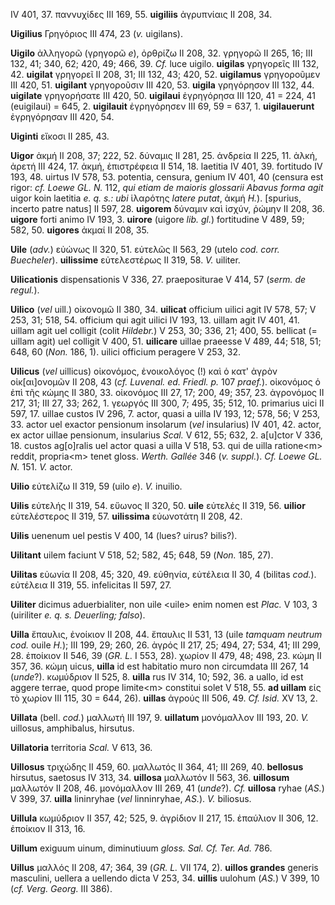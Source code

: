 IV 401, 37. παννυχίδες III 169, 55. **uigiliis** ἀγρυπνίαις II 208, 34.

**Uigilius** Γρηγόριος III 474, 23 (*v.* uigilans).

**Uigilo** ἀλληγορῶ (γρηγορῶ *e*), ὀρθρίζω II 208, 32. γρηγορῶ II 265,
16; III 132, 41; 340, 62; 420, 49; 466, 39. *Cf.* luce uigilo.
**uigilas** γρηγορεῖς III 132, 42. **uigilat** γρηγορεῖ II 208, 31; III
132, 43; 420, 52. **uigilamus** γρηγοροῦμεν III 420, 51. **uigilant**
γρηγοροῦσιν III 420, 53. **uigila** γρηγόρησον III 132, 44. **uigilate**
γρηγορήσατε III 420, 50. **uigilaui** ἐγρηγόρησα III 120, 41 = 224, 41
(euigilaui) = 645, 2. **uigilauit** ἐγρηγόρησεν III 69, 59 = 637, 1.
**uigilauerunt** ἐγρηγόρησαν III 420, 54.

**Uiginti** εἴκοσι II 285, 43.

**Uigor** ἀκμή II 208, 37; 222, 52. δύναμις II 281, 25. ἀνδρεία II 225,
11. ἀλκή, ἀρετή III 424, 17. ἀκμή, ἐπιστρέφεια II 514, 18. laetitia IV
401, 39. fortitudo IV 193, 48. uirtus IV 578, 53. potentia, censura,
genium IV 401, 40 (censura est rigor: *cf. Loewe GL. N.* 112, *qui etiam
de maioris glossarii Abavus forma agit* uigor koin laetitia *e. q. s.:
ubi* ἱλαρότης *latere putat*, ἀκμή *H.*). [spurius, incerto patre
natus] II 597, 28. **uigorem** δύναμιν καὶ ἰσχύν, ῥώμην II 208, 36.
**uigore** forti animo IV 193, 3. **uirore** (uigore *lib. gl.*)
fortitudine V 489, 59; 582, 50. **uigores** ἀκμαί II 208, 35.

**Uile** (*adv.*) εὐώνως II 320, 51. εὐτελῶς II 563, 29 (utelo *cod.
corr. Buecheler*). **uilissime** εὐτελεστέρως II 319, 58. *V.* uiliter.

**Uilicationis** dispensationis V 336, 27. praepositurae V 414, 57
(*serm. de regul.*).

**Uilico** (*vel* uill.) οἰκονομῶ II 380, 34. **uilicat** officium
uilici agit IV 578, 57; V 253, 31; 518, 54. officium qui agit uilici IV
193, 13. uillam agit IV 401, 41. uillam agit uel colligit (colit
*Hildebr.*) V 253, 30; 336, 21; 400, 55. bellicat (= uillam agit) uel
colligit V 400, 51. **uilicare** uillae praeesse V 489, 44; 518, 51;
648, 60 (*Non.* 186, 1). uilici officium peragere V 253, 32.

**Uilicus** (*vel* uillicus) οἰκονόμος, ἐνοικολόγος (!) καὶ ὁ κατ' ἀγρὸν
οἰκ[αι]ονομῶν II 208, 43 (*cf. Luvenal. ed. Friedl. p.* 107 *praef.*).
οἰκονόμος ὁ ἐπὶ τῆς κώμης II 380, 33. οἰκονόμος III 27, 17; 200, 49;
357, 23. ἀγρονόμος II 217, 31; III 27, 33; 262, 1. γεωργός III 300, 7;
495, 35; 512, 10. primarius uici II 597, 17. uillae custos IV 296, 7.
actor, quasi a uilla IV 193, 12; 578, 56; V 253, 33. actor uel exactor
pensionum insolarum (*vel* insularius) IV 401, 42. actor, ex actor
uillae pensionum, insularius *Scal.* V 612, 55; 632, 2. a[u]ctor V
336, 18. custos ag[o]ralis uel actor quasi a uilla V 518, 53. qui de
uilla ratione\<m\> reddit, propria\<m\> tenet gloss. *Werth. Gallée* 346
(*v. suppl.*). *Cf. Loewe GL. N.* 151. *V.* actor.

**Uilio** εὐτελίζω II 319, 59 (uilo *e*). *V.* inuilio.

**Uilis** εὐτελής II 319, 54. εὔωνος II 320, 50. **uile** εὐτελές II
319, 56. **uilior** εὐτελέστερος II 319, 57. **uilissima** εὐωνοτάτη II
208, 42.

**Uilis** uenenum uel pestis V 400, 14 (lues? uirus? bilis?).

**Uilitant** uilem faciunt V 518, 52; 582, 45; 648, 59 (*Non.* 185, 27).

**Uilitas** εὐωνία II 208, 45; 320, 49. εὐθηνία, εὐτέλεια II 30, 4
(bilitas *cod.*). εὐτέλεια II 319, 55. infelicitas II 597, 27.

**Uiliter** dicimus aduerbialiter, non uile \<uile\> enim nomen est
*Plac.* V 103, 3 (uiriliter *e. q. s. Deuerling; falso*).

**Uilla** ἔπαυλις, ἐνοίκιον II 208, 44. ἔπαυλις II 531, 13 (uile
*tamquam neu­trum cod.* ouile *H.*); III 199, 29; 260, 26. ἀγρός II 217,
25; 494, 27; 534, 41; III 299, 28. ἐποίκιον II 546, 39 (*GR. L.* I 553,
28). χωρίον II 479, 48; 498, 23. κώμη II 357, 36. κώμη uicus, **uilla**
id est habitatio muro non circumdata III 267, 14 (*unde*?). κωμύδριον II
525, 8. **uilla** rus IV 314, 10; 592, 36. a uallo, id est aggere
terrae, quod prope limite\<m\> constitui solet V 518, 55. **ad uillam**
εἰς τὸ χωρίον III 115, 30 = 644, 26). **uillas** ἀγρούς III 506, 49.
*Cf. Isid.* XV 13, 2.

**Uillata** (bell. *cod.*) μαλλωτή III 197, 9. **uillatum** μονόμαλλον
III 193, 20. *V.* uillosus, amphibalus, hirsutus.

**Uillatoria** territoria *Scal.* V 613, 36.

**Uillosus** τριχώδης II 459, 60. μαλλωτός II 364, 41; III 269, 40.
**bellosus** hirsutus, saetosus IV 313, 34. **uillosa** μαλλωτόν II 563,
36. **uillosum** μαλλωτόν II 208, 46. μονόμαλλον III 269, 41 (*unde*?).
*Cf.* **uillosa** ryhae (*AS.*) V 399, 37. **uilla** lininryhae (*vel*
linninryhae, *AS.*). *V.* biliosus.

**Uillula** κωμύδριον II 357, 42; 525, 9. ἀγρίδιον II 217, 15. ἐπαύλιον
II 306, 12. ἐποίκιον II 313, 16.

**Uillum** exiguum uinum, diminutiuum *gloss. Sal. Cf. Ter. Ad.* 786.

**Uillus** μαλλός II 208, 47; 364, 39 (*GR. L.* VII 174, 2). **uillos
grandes** generis masculini, uellera a uellendo dicta V 253, 34.
**uillis** uulohum (*AS.*) V 399, 10 (*cf. Verg. Georg.* III 386).
